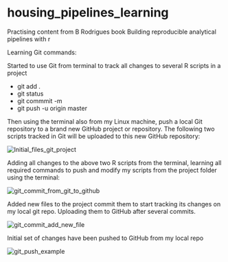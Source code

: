 # housing_pipelines_learning 
Practising content from B Rodrigues book Building reproducible analytical pipelines with r

Learning Git commands: 

Started to use Git from terminal to track all changes to several R scripts in a project
- git add .
- git status
- git commmit -m
- git push -u origin master

Then using the terminal also from my Linux machine, push a local Git repository to a brand new GitHub project or repository. The following two scripts tracked in Git will be uploaded to this new GitHub repository:

![Initial_files_git_project](https://github.com/Pablo-source/housing_pipelines_learning/assets/76554081/d8a9e14a-1404-43ad-a31a-bbaffe5a9c99)

Adding all changes to the above two R scripts from the terminal, learning all required commands to push and modify my scripts from the project folder using the terminal:

![git_commit_from_git_to_github](https://github.com/Pablo-source/housing_pipelines_learning/assets/76554081/5e3d2527-6271-449d-8ce9-ae1421d06b42)

Added new files to the project commit them to start tracking its changes on my local git repo. Uploading them to GitHub after several commits.

![git_commit_add_new_file](https://github.com/Pablo-source/housing_pipelines_learning/assets/76554081/6cb0a93e-1721-4fb6-bbe3-96d806ba6889)

Initial set of changes have been pushed to GitHub from my local repo

![git_push_example](https://github.com/Pablo-source/housing_pipelines_learning/assets/76554081/f4162b81-0c11-491b-95fc-0b0d9b5cbeae)
